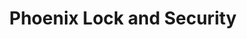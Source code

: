 ---
title: "Phoenix Lock and Security"
url: /mississauga/phoenix-lock-and-security/
shop: locksmith
---